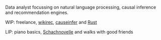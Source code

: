 Data analyst focussing on natural language processing, causal inference and recommendation engines.

WIP: freelance, [wikirec](https://github.com/andrewtavis/wikirec), [causeinfer](https://github.com/andrewtavis/causeinfer) and [Rust](https://www.rust-lang.org/)

LIP: piano basics, [Schachnovelle](https://de.wikipedia.org/wiki/Schachnovelle) and walks with good friends
